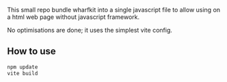 
This small repo bundle wharfkit into a single javascript file to allow using on a html web page without javascript framework.

No optimisations are done; it uses the simplest vite config.

## How to use

```sh
npm update
vite build
```